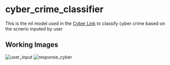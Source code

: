 # cyber_crime_classifier
This is the ml model used in the [Cyber Link](https://github.com/prakadesh/CyberLink) to classify cyber crime based on the scnerio inputed by user
## Working Images
![user_input](https://github.com/prakadesh/cyber_crime_classifier/assets/84655612/51d9088b-a2ee-427b-9044-0d86f4b1be16)
![response_cyber](https://github.com/prakadesh/cyber_crime_classifier/assets/84655612/9673850f-a95e-4768-b5e4-860cb5f7eea7)
